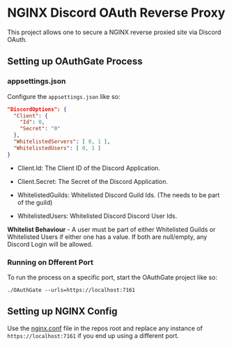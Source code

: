 # NGINX Discord OAuth Reverse Proxy

This project allows one to secure a NGINX reverse proxied site via Discord OAuth.

## Setting up OAuthGate Process

### appsettings.json
Configure the `appsettings.json` like so:
```json
"DiscordOptions": {
  "Client": {
    "Id": 0,
    "Secret": "0"
  },
  "WhitelistedServers": [ 0, 1 ],
  "WhitelistedUsers": [ 0, 1 ]
}
```
- Client.Id: The Client ID of the Discord Application.

- Client.Secret: The Secret of the Discord Application.

- WhitelistedGuilds: Whitelisted Discord Guild Ids. (The needs to be part of the guild)

- WhitelistedUsers: Whitelisted Discord Discord User Ids.

**Whitelist Behaviour** - A user must be part of either Whitelisted Guilds or Whitelisted Users if either one has a value. If both are null/empty, any Discord Login will be allowed.

### Running on Dfferent Port
To run the process on a specific port, start the OAuthGate project like so:
```
./OAuthGate --urls=https://localhost:7161
```

## Setting up NGINX Config

Use the [nginx.conf](https://github.com/DubyaDude/nginx-discord-oauth-reverse-proxy/blob/master/nginx.conf) file in the repos root and replace any instance of `https://localhost:7161` if you end up using a different port.
